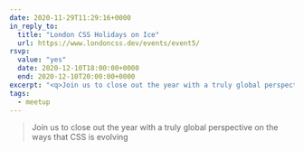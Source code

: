 ```yaml
---
date: 2020-11-29T11:29:16+0000
in_reply_to:
  title: "London CSS Holidays on Ice"
  url: https://www.londoncss.dev/events/event5/
rsvp:
  value: "yes"
  date: 2020-12-10T18:00:00+0000
  end: 2020-12-10T20:00:00+0000
excerpt: "<q>Join us to close out the year with a truly global perspective on the ways that CSS is evolving</q>"
tags:
  - meetup
---
```


> Join us to close out the year with a truly global perspective on the ways that CSS is evolving

